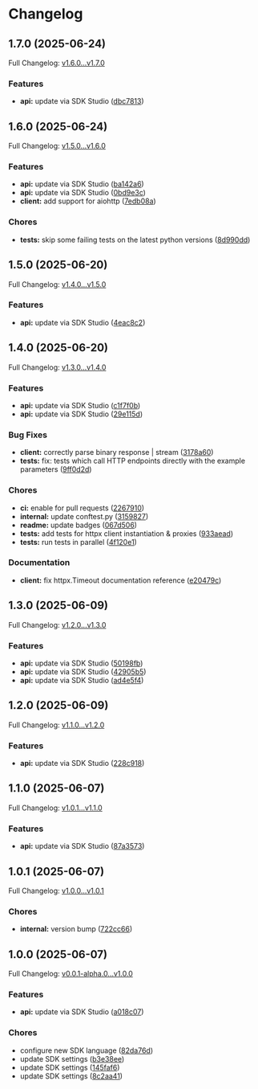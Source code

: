 # Changelog

## 1.7.0 (2025-06-24)

Full Changelog: [v1.6.0...v1.7.0](https://github.com/oregister/openregister-python/compare/v1.6.0...v1.7.0)

### Features

* **api:** update via SDK Studio ([dbc7813](https://github.com/oregister/openregister-python/commit/dbc7813839a3563e3d4e74abdf366104ca9487fe))

## 1.6.0 (2025-06-24)

Full Changelog: [v1.5.0...v1.6.0](https://github.com/oregister/openregister-python/compare/v1.5.0...v1.6.0)

### Features

* **api:** update via SDK Studio ([ba142a6](https://github.com/oregister/openregister-python/commit/ba142a6ecc663b673b65deeb6d89e9a8c169155e))
* **api:** update via SDK Studio ([0bd9e3c](https://github.com/oregister/openregister-python/commit/0bd9e3c3deb69a9713ace31371d998f03e503fca))
* **client:** add support for aiohttp ([7edb08a](https://github.com/oregister/openregister-python/commit/7edb08a37f1d0d5df0cd3de806a5406efe857d98))


### Chores

* **tests:** skip some failing tests on the latest python versions ([8d990dd](https://github.com/oregister/openregister-python/commit/8d990dd5dd4f3e8a9a3e01989f7b59a68021f709))

## 1.5.0 (2025-06-20)

Full Changelog: [v1.4.0...v1.5.0](https://github.com/oregister/openregister-python/compare/v1.4.0...v1.5.0)

### Features

* **api:** update via SDK Studio ([4eac8c2](https://github.com/oregister/openregister-python/commit/4eac8c2d786342ab445c9b062a9dc97a997e6d40))

## 1.4.0 (2025-06-20)

Full Changelog: [v1.3.0...v1.4.0](https://github.com/oregister/openregister-python/compare/v1.3.0...v1.4.0)

### Features

* **api:** update via SDK Studio ([c1f7f0b](https://github.com/oregister/openregister-python/commit/c1f7f0bb504bec37a98c229182987eb74cdf7732))
* **api:** update via SDK Studio ([29e115d](https://github.com/oregister/openregister-python/commit/29e115d98dd34e7f2320406e3d71fe9a4c5f34d1))


### Bug Fixes

* **client:** correctly parse binary response | stream ([3178a60](https://github.com/oregister/openregister-python/commit/3178a608d0bea505c36ee0dd53beef0b9637d3e2))
* **tests:** fix: tests which call HTTP endpoints directly with the example parameters ([9ff0d2d](https://github.com/oregister/openregister-python/commit/9ff0d2d45e64f8decc4d4f27f552b92fade72818))


### Chores

* **ci:** enable for pull requests ([2267910](https://github.com/oregister/openregister-python/commit/22679109aeef09c71cbf8297b1540792e9e1238e))
* **internal:** update conftest.py ([3159827](https://github.com/oregister/openregister-python/commit/3159827569407d2abd0a48610ba421cbe8bb1a1f))
* **readme:** update badges ([067d506](https://github.com/oregister/openregister-python/commit/067d5068b7c90cf0285f45e8942c9fd35d12db1a))
* **tests:** add tests for httpx client instantiation & proxies ([933aead](https://github.com/oregister/openregister-python/commit/933aead45e63051438e6d2b7ca22302df1735d3f))
* **tests:** run tests in parallel ([4f120e1](https://github.com/oregister/openregister-python/commit/4f120e11a6c102b6a9e976cb10e780d2d617115a))


### Documentation

* **client:** fix httpx.Timeout documentation reference ([e20479c](https://github.com/oregister/openregister-python/commit/e20479cd0e2e9fd3121713e7f168c503949230aa))

## 1.3.0 (2025-06-09)

Full Changelog: [v1.2.0...v1.3.0](https://github.com/oregister/openregister-python/compare/v1.2.0...v1.3.0)

### Features

* **api:** update via SDK Studio ([50198fb](https://github.com/oregister/openregister-python/commit/50198fb41cbf7c4b93df4fe4c3967126ae0e8b09))
* **api:** update via SDK Studio ([42905b5](https://github.com/oregister/openregister-python/commit/42905b56702cbf59d1ba582f112598fcab4ac435))
* **api:** update via SDK Studio ([ad4e5f4](https://github.com/oregister/openregister-python/commit/ad4e5f4ae5715443f4eddf2e09b2c4137ba89eb9))

## 1.2.0 (2025-06-09)

Full Changelog: [v1.1.0...v1.2.0](https://github.com/oregister/openregister-python/compare/v1.1.0...v1.2.0)

### Features

* **api:** update via SDK Studio ([228c918](https://github.com/oregister/openregister-python/commit/228c918a0281457e4a07ebc56925fa5fb40469e8))

## 1.1.0 (2025-06-07)

Full Changelog: [v1.0.1...v1.1.0](https://github.com/oregister/openregister-python/compare/v1.0.1...v1.1.0)

### Features

* **api:** update via SDK Studio ([87a3573](https://github.com/oregister/openregister-python/commit/87a3573991bc19fadd1c4c92c1d90fab80687c7f))

## 1.0.1 (2025-06-07)

Full Changelog: [v1.0.0...v1.0.1](https://github.com/oregister/openregister-python/compare/v1.0.0...v1.0.1)

### Chores

* **internal:** version bump ([722cc66](https://github.com/oregister/openregister-python/commit/722cc66631a7d16ed42771fcff10b2382c1ee6f1))

## 1.0.0 (2025-06-07)

Full Changelog: [v0.0.1-alpha.0...v1.0.0](https://github.com/oregister/openregister-python/compare/v0.0.1-alpha.0...v1.0.0)

### Features

* **api:** update via SDK Studio ([a018c07](https://github.com/oregister/openregister-python/commit/a018c0797b5296e8029e051d36dda94c909b0128))


### Chores

* configure new SDK language ([82da76d](https://github.com/oregister/openregister-python/commit/82da76d60986b6e1a49752ff77d7616f7e022aab))
* update SDK settings ([b3e38ee](https://github.com/oregister/openregister-python/commit/b3e38ee33379b4d063bef466fcbc69672d266815))
* update SDK settings ([145faf6](https://github.com/oregister/openregister-python/commit/145faf6f39192c044fd30bed4395085af8a487ac))
* update SDK settings ([8c2aa41](https://github.com/oregister/openregister-python/commit/8c2aa412e3660f742e3febc22364937dfb373cc4))
